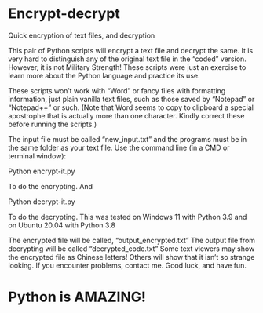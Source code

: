 # Encrypt-decrypt
Quick encryption of text files, and decryption

This pair of Python scripts will encrypt a text file and decrypt the same. It is very hard to distinguish any of the original text file in the “coded” version. However, it is not Military Strength! These scripts were just an exercise to learn more about the Python language and practice its use.

These scripts won’t work with “Word” or fancy files with formatting information, just plain vanilla text files, such as those saved by “Notepad” or “Notepad++” or such. (Note that Word seems to copy to clipboard a special apostrophe that is actually more than one character. Kindly correct these before running the scripts.)

The input file must be called “new_input.txt” and the programs must be in the same folder as your text file. Use the command line (in a CMD or terminal window):

Python encrypt-it.py

To do the encrypting. And

Python decrypt-it.py

To do the decrypting. This was tested on Windows 11 with Python 3.9 and on Ubuntu 20.04 with Python 3.8

The encrypted file will be called, “output_encrypted.txt” The output file from decrypting will be called “decrypted_code.txt”
Some text viewers may show the encrypted file as Chinese letters! Others will show that it isn’t so strange looking. If you encounter problems, contact me. Good luck, and have fun.

# Python is AMAZING!

